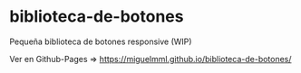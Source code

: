 # biblioteca-de-botones
Pequeña biblioteca de botones responsive (WIP)

Ver en Github-Pages => https://miguelmml.github.io/biblioteca-de-botones/
